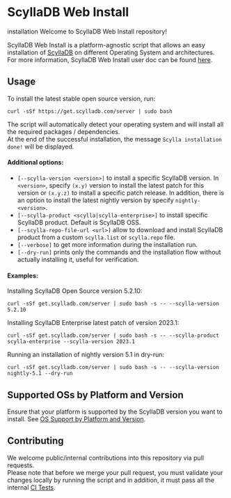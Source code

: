 # ScyllaDB Web Install

installation Welcome to ScyllaDB Web Install repository!  

ScyllaDB Web Install is a platform-agnostic script that allows an easy installation of [ScyllaDB](https://www.scylladb.com/) on different Operating System and architectures.  
For more information, ScyllaDB Web Install user doc can be found [here](https://opensource.docs.scylladb.com/stable/getting-started/install-scylla/scylla-web-installer.html).

## Usage
To install the latest stable open source version, run:
```shell
curl -sSf https://get.scylladb.com/server | sudo bash
```
The script will automatically detect your operating system and will install all the required packages / dependencies.  
At the end of the successful installation, the message `Scylla installation done!` will be displayed.

#### Additional options:
- `[--scylla-version <version>]` to install a specific ScyllaDB version.
In `<version>`, specify `(x.y)` version to install the latest patch for this version or `(x.y.z)` to install a specific patch release. In addition, there is an option to install the latest nightly version by specify `nightly-<version>`.
- `[--scylla-product <scylla|scylla-enterprise>]` to install specific ScyllaDB product. Default is ScyllaDB OSS.
- `[--scylla-repo-file-url <url>]` allow to download and install ScyllaDB product from a custom `scylla.list` or `scylla.repo` file.
- `[--verbose]` to get more information during the installation run.
- `[--dry-run]` prints only the commands and the installation flow without actually installing it, useful for verification.

#### Examples:
Installing ScyllaDB Open Source version 5.2.10:
```shell
curl -sSf get.scylladb.com/server | sudo bash -s -- --scylla-version 5.2.10
```
Installing ScyllaDB Enterprise latest patch of version 2023.1:
```shell
curl -sSf get.scylladb.com/server | sudo bash -s -- --scylla-product scylla-enterprise --scylla-version 2023.1
```
Running an installation of nightly version 5.1 in dry-run:
```shell
curl -sSf get.scylladb.com/server | sudo bash -s -- --scylla-version nightly-5.1 --dry-run
```

## Supported OSs by Platform and Version
Ensure that your platform is supported by the ScyllaDB version you want to install.
See [OS Support by Platform and Version](https://opensource.docs.scylladb.com/stable/getting-started/os-support.html).

## Contributing
We welcome public/internal contributions into this repository via pull requests.  
Please note that before we merge your pull request, you must validate your changes locally by
running the script and in addition, it must pass all the internal [CI Tests](.github/workflows/test.yml).

